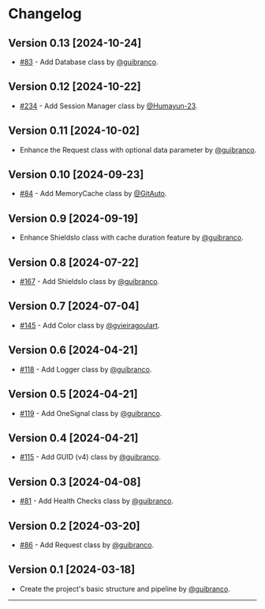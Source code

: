 # Changelog

## Version 0.13 [2024-10-24]

- [#83](https://github.com/guibranco/pancake/issues/83) - Add Database class by [@guibranco](https://github.com/guibranco).

## Version 0.12 [2024-10-22]

- [#234](https://github.com/guibranco/pancake/issues/234) - Add Session Manager class by [@Humayun-23](https://github.com/Humayun-23).

## Version 0.11 [2024-10-02]

- Enhance the Request class with optional data parameter by [@guibranco](https://github.com/guibranco).

## Version 0.10 [2024-09-23]

- [#84](https://github.com/guibranco/pancake/issues/84) - Add MemoryCache class by [@GitAuto](https://github.com/apps/gitauto-ai).

## Version 0.9 [2024-09-19]

- Enhance ShieldsIo class with cache duration feature by [@guibranco](https://github.com/guibranco).

## Version 0.8 [2024-07-22]

- [#167](https://github.com/guibranco/pancake/issues/167) - Add ShieldsIo class by [@guibranco](https://github.com/guibranco).

## Version 0.7 [2024-07-04]

- [#145](https://github.com/guibranco/pancake/issues/145) - Add Color class by [@gvieiragoulart](https://github.com/gvieiragoulart).
  
## Version 0.6 [2024-04-21]

- [#118](https://github.com/guibranco/pancake/issues/118) - Add Logger class by [@guibranco](https://github.com/guibranco).

## Version 0.5 [2024-04-21]

- [#119](https://github.com/guibranco/pancake/issues/119) - Add OneSignal class by [@guibranco](https://github.com/guibranco).

## Version 0.4 [2024-04-21]

- [#115](https://github.com/guibranco/pancake/issues/115) - Add GUID (v4) class by [@guibranco](https://github.com/guibranco).

## Version 0.3 [2024-04-08]

- [#81](https://github.com/guibranco/pancake/issues/81) - Add Health Checks class by [@guibranco](https://github.com/guibranco).

## Version 0.2 [2024-03-20]

- [#86](https://github.com/guibranco/pancake/issues/86) - Add Request class by [@guibranco](https;//github.com/guibranco).

## Version 0.1 [2024-03-18]

- Create the project's basic structure and pipeline by [@guibranco](https;//github.com/guibranco).

----
